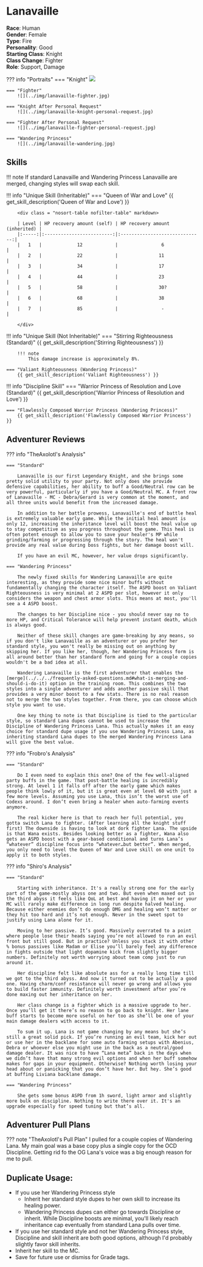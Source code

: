 # Lanavaille

**Race**: Human  
**Gender**: Female  
**Type**: Fire  
**Personality**: Good  
**Starting Class**: Knight  
**Class Change**: Fighter  
**Role**: Support, Damage

??? info "Portraits"
    === "Knight"
        ![](../img/lanavaille-knight.jpg)

    === "Fighter"
        ![](../img/lanavaille-fighter.jpg)

    === "Knight After Personal Request"
        ![](../img/lanavaille-knight-personal-request.jpg)

    === "Fighter After Personal Request"
        ![](../img/lanavaille-fighter-personal-request.jpg)

    === "Wandering Princess"
        ![](../img/lanavaille-wandering.jpg)

## Skills

!!! note
    If standard Lanavaille and Wandering Princess Lanavaille are merged, changing styles will swap each skill.

!!! info "Unique Skill (Inheritable)"
    === "Queen of War and Love"
        {{ get_skill_description('Queen of War and Love') }}

        <div class = "nosort-table nofilter-table" markdown>
        
        | Level | HP recovery amount (self) | HP recovery amount (inherited) |
        |:-----:|:-------------------------:|:------------------------------:|
        |   1   |             12            |                6               |
        |   2   |             22            |               11               |
        |   3   |             34            |               17               |
        |   4   |             44            |               23               |
        |   5   |             58            |               30?              |
        |   6   |             68            |               38               |
        |   7   |             85            |                -               |

        </div>
        
!!! info "Unique Skill (Not Inheritable)"
    === "Stirring Righteousness (Standard)"
        {{ get_skill_description('Stirring Righteousness') }}
        
        !!! note
            This damage increase is approximately 8%.

    === "Valiant Righteousness (Wandering Princess)"
        {{ get_skill_description('Valiant Righteousness') }}

!!! info "Discipline Skill"
    === "Warrior Princess of Resolution and Love (Standard)"
        {{ get_skill_description('Warrior Princess of Resolution and Love') }}

    === "Flawlessly Composed Warrior Princess (Wandering Princess)"
        {{ get_skill_description('Flawlessly Composed Warrior Princess') }}
## Adventurer Reviews

??? info "TheAxolotl's Analysis"

    === "Standard"

        Lanavaille is our first Legendary Knight, and she brings some pretty solid utility to your party. Not only does she provide defensive capabilities, her ability to buff a Good/Neutral row can be very powerful, particularly if you have a Good/Neutral MC. A front row of Lanavaille - MC - Debra/Gerard is very common at the moment, and all three units would benefit from the increased damage.

        In addition to her battle prowess, Lanavaille's end of battle heal is extremely valuable early game. While the initial heal amount is only 12, increasing the inheritance level will boost the heal value up to stay competitive as you progress throughout the game. This heal is often potent enough to allow you to save your healer's MP while grinding/farming or progressing through the story. The heal won't provide any real value during boss fights, but her damage boost will.

        If you have an evil MC, however, her value drops significantly.

    === "Wandering Princess"

        The newly fixed skills for Wandering Lanavaille are quite interesting, as they provide some nice minor buffs without fundamentally changing the character itself. The ASPD boost on Valiant Righteousness is very minimal at 2 ASPD per slot, however it only considers the weapon and chest armor slots. This means at most, you'll see a 4 ASPD boost.

        The changes to her Discipline nice - you should never say no to more HP, and Critical Tolerance will help prevent instant death, which is always good.

        Neither of these skill changes are game-breaking by any means, so if you don't like Lanavaille as an adventurer or you prefer her standard style, you won't really be missing out on anything by skipping her. If you like her, though, her Wandering Princess form is all around better than her standard form and going for a couple copies wouldn't be a bad idea at all.

        Wandering Lanavaille is the first adventurer that enables the [merge](../../../frequently-asked-questions.md#what-is-merging-and-should-i-do-it) option in the training room. This combines the two styles into a single adventurer and adds another passive skill that provides a very minor boost to a few stats. There is no real reason not to merge the two styles together. From there, you can choose which style you want to use.

        One key thing to note is that Discipline is tied to the particular style, so standard Lana dupes cannot be used to increase the Discipline of Wandering Princess Lana. This actually makes it an easy choice for standard dupe usage if you use Wandering Princess Lana, as inheriting standard Lana dupes to the merged Wandering Princess Lana will give the best value.

??? info "Frobro's Analysis"

    === "Standard"

        Do I even need to explain this one? One of the few well-aligned party buffs in the game. That post-battle healing is incredibly strong. At level 1 it falls off after the early game which makes people think lowly of it, but it is great even at level 60 with just a few more levels. Assuming you use Lana, this isn’t the worst use of Codexs around. I don’t even bring a healer when auto-farming events anymore.

        The real kicker here is that to reach her full potential, you gotta switch Lana to fighter. (After learning all the knight stuff first) The downside is having to look at dork fighter Lana. The upside is that Wana exists. Besides looking better as a fighter, Wana also gets an ASPD boost with a gear-based conditional and turns Lana’s “whatever” discipline focus into “whatever…but better”. When merged, you only need to level the Queen of War and Love skill on one unit to apply it to both styles.

??? info "Shiro's Analysis"

    === "Standard"

        Starting with inheritance. It's a really strong one for the early part of the game-mostly abyss one and two. But even when maxed out in the third abyss it feels like QoL at best and having it on her or your MC will rarely make difference in long run despite halved healing. Because either enemies don’t do enough DMG and healing won’t matter or they hit too hard and it’s not enough. Never in the sweet spot to justify using Lana alone for it.

        Moving to her passive. It’s good. Massively overrated to a point where people lose their heads saying you’re not allowed to run an evil front but still good. But in practice? Unless you stack it with other % bonus passives like Madam or Elise you’ll barely feel any difference in fights outside that light dopamine kick from slightly bigger numbers. Definitely not worth worrying about team comp just to run around it.

        Her discipline felt like absolute ass for a really long time till we got to the third abyss. And now it turned out to be actually a good one. Having charm/conf resistance will never go wrong and allows you to build faster immunity. Definitely worth investment after you’re done maxing out her inheritance on her.

        Her class change is a fighter which is a massive upgrade to her. Once you’ll get it there’s no reason to go back to knight. Her lane buff starts to become more useful on her too as she’ll be one of your main damage dealers with access to it.

        To sum it up. Lana is not game changing by any means but she’s still a great solid pick. If you’re running an evil team, kick her out or use her in the backlane for some auto farming setups with Abenius, Debra or whoever else you might use in the back as a neutral/good damage dealer. It was nice to have “Lana meta” back in the days when we didn’t have that many strong evil options and when her buff somehow makes for gaps in your equipment. Otherwise? Nothing worth losing your head about or panicking that you don’t have her. But hey. She’s good at buffing Liviana backlane damage.

    === "Wandering Princess"

        She gets some bonus ASPD from 1h sword, light armor and slightly more bulk on discipline. Nothing to write there over it. It's an upgrade especially for speed tuning but that’s all.

## Adventurer Pull Plans

??? note "TheAxolotl's Pull Plan"
    I pulled for a couple copies of Wandering Lana. My main goal was a base copy plus a single copy for the OCD Discipline. Getting rid fo the OG Lana's voice was a big enough reason for me to pull.

## Duplicate Usage:

* If you use her Wandering Princess style
    * Inherit her standard style dupes to her own skill to increase its healing power.
    * Wandering Princess dupes can either go towards Discipline or inherit. While Discipline boosts are minimal, you'll likely reach inheritance cap eventually from standard Lana pulls over time.
* If you use her standard style and not her Wandering Princess style, Discipline and skill inherit are both good options, although I'd probably slightly favor skill inherits.
* Inherit her skill to the MC.
* Save for future use or dismiss for Grade tags.
